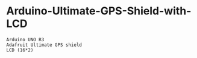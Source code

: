 # Arduino-Ultimate-GPS-Shield-with-LCD


```
Arduino UNO R3
Adafruit Ultimate GPS shield
LCD (16*2)
```
